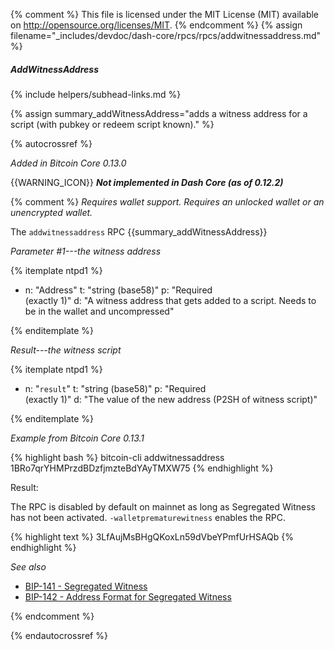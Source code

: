 {% comment %}
This file is licensed under the MIT License (MIT) available on
http://opensource.org/licenses/MIT.
{% endcomment %}
{% assign filename="_includes/devdoc/dash-core/rpcs/rpcs/addwitnessaddress.md" %}

##### AddWitnessAddress
{% include helpers/subhead-links.md %}

{% assign summary_addWitnessAddress="adds a witness address for a script (with pubkey or redeem script known)." %}

<!-- __ -->

{% autocrossref %}

*Added in Bitcoin Core 0.13.0*

{{WARNING_ICON}} **_Not implemented in Dash Core (as of 0.12.2)_**

{% comment %}
*Requires wallet support. Requires an unlocked wallet or an unencrypted wallet.*

The `addwitnessaddress` RPC {{summary_addWitnessAddress}}

*Parameter #1---the witness address*

{% itemplate ntpd1 %}
- n: "Address"
  t: "string (base58)"
  p: "Required<br>(exactly 1)"
  d: "A witness address that gets added to a script.  Needs to be in the wallet and uncompressed"

{% enditemplate %}

*Result---the witness script*

{% itemplate ntpd1 %}
- n: "`result`"
  t: "string (base58)"
  p: "Required<br>(exactly 1)"
  d: "The value of the new address (P2SH of witness script)"

{% enditemplate %}

*Example from Bitcoin Core 0.13.1*

{% highlight bash %}
bitcoin-cli addwitnessaddress 1BRo7qrYHMPrzdBDzfjmzteBdYAyTMXW75
{% endhighlight %}

Result:

The RPC is disabled by default on mainnet as long as Segregated Witness has not been activated.
`-walletprematurewitness` enables the RPC.

{% highlight text %}
3LfAujMsBHgQKoxLn59dVbeYPmfUrHSAQb
{% endhighlight %}

*See also*

* [BIP-141 - Segregated Witness](https://github.com/bitcoin/bips/blob/master/bip-0141.mediawiki)
* [BIP-142 - Address Format for Segregated Witness](https://github.com/bitcoin/bips/blob/master/bip-0142.mediawiki)

{% endcomment %}

{% endautocrossref %}
